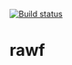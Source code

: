 [![Build status](https://ci.appveyor.com/api/projects/status/yebxy1vem625x6rv?svg=true)](https://ci.appveyor.com/project/iiwaasnet/rawf)

# rawf
